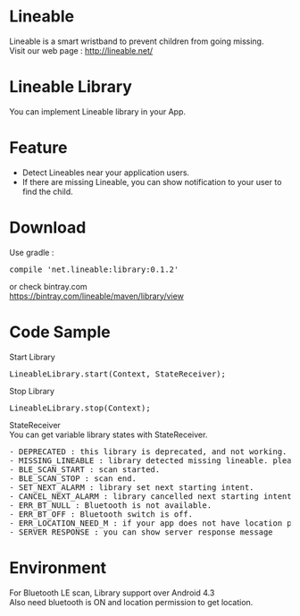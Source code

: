 # Lineable
Lineable is a smart wristband to prevent children from going missing.  
Visit our web page : http://lineable.net/

# Lineable Library
You can implement Lineable library in your App.  

# Feature
- Detect Lineables near your application users.
- If there are missing Lineable, you can show notification to your user to find the child.

# Download
Use gradle :  
<pre>compile 'net.lineable:library:0.1.2'</pre>

or check bintray.com  
  https://bintray.com/lineable/maven/library/view  

# Code Sample
Start Library  
<pre>LineableLibrary.start(Context, StateReceiver);</pre>

Stop Library  
<pre>LineableLibrary.stop(Context);</pre>

StateReceiver  
You can get variable library states with StateReceiver.
<pre>
- DEPRECATED : this library is deprecated, and not working. update library.
- MISSING_LINEABLE : library detected missing lineable. please notice to user to find child. 
- BLE_SCAN_START : scan started.
- BLE_SCAN_STOP : scan end.
- SET_NEXT_ALARM : library set next starting intent.
- CANCEL_NEXT_ALARM : library cancelled next starting intent. 
- ERR_BT_NULL : Bluetooth is not available.
- ERR_BT_OFF : Bluetooth switch is off.
- ERR_LOCATION_NEED_M : if your app does not have location permission (from Android M version)
- SERVER_RESPONSE : you can show server response message
</pre>

# Environment
For Bluetooth LE scan, Library support over Android 4.3  
Also need bluetooth is ON and location permission to get location.








